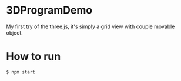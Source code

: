 # 3DProgramDemo
My first try of the three.js, it's simply a grid view with couple movable object.

# How to run
```sh
$ npm start
```


